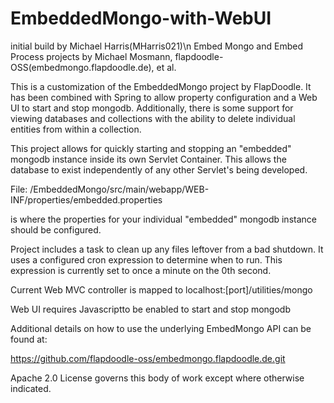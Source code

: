 EmbeddedMongo-with-WebUI
========================
initial build by Michael Harris(MHarris021)\n
Embed Mongo and Embed Process projects by Michael Mosmann, flapdoodle-OSS(embedmongo.flapdoodle.de), et al.

This is a customization of the EmbeddedMongo project by FlapDoodle.
It has been combined with Spring to allow property configuration and a Web UI to start and stop mongodb.
Additionally, there is some support for viewing databases and collections with the ability to delete individual entities from within a collection.

This project allows for quickly starting and stopping an "embedded" mongodb instance inside its own Servlet Container.
This allows the database to exist independently of any other Servlet's being developed. 

File:
 /EmbeddedMongo/src/main/webapp/WEB-INF/properties/embedded.properties
 
 is where the properties for your individual "embedded" mongodb instance should be configured.
 
Project includes a task to clean up any files leftover from a bad shutdown.
  It uses a configured cron expression to determine when to run.
  This expression is currently set to once a minute on the 0th second.
 
Current Web MVC controller is mapped to localhost:[port]/utilities/mongo

Web UI requires Javascriptto be enabled to start and stop mongodb

Additional details on how to use the underlying EmbedMongo API can be found at:

https://github.com/flapdoodle-oss/embedmongo.flapdoodle.de.git

Apache 2.0 License governs this body of work except where otherwise indicated.

